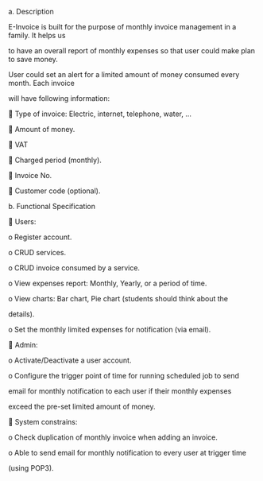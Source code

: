 a. Description

E-Invoice is built for the purpose of monthly invoice management in a family. It helps us

to have an overall report of monthly expenses so that user could make plan to save money.

User could set an alert for a limited amount of money consumed every month. Each invoice

will have following information:

 Type of invoice: Electric, internet, telephone, water, ...

 Amount of money.

 VAT

 Charged period (monthly).

 Invoice No.

 Customer code (optional).

b. Functional Specification

 Users:

o Register account.

o CRUD services.

o CRUD invoice consumed by a service.

o View expenses report: Monthly, Yearly, or a period of time.

o View charts: Bar chart, Pie chart (students should think about the

details).

o Set the monthly limited expenses for notification (via email).

 Admin:

o Activate/Deactivate a user account.

o Configure the trigger point of time for running scheduled job to send

email for monthly notification to each user if their monthly expenses

exceed the pre-set limited amount of money.

 System constrains:

o Check duplication of monthly invoice when adding an invoice.

o Able to send email for monthly notification to every user at trigger time

(using POP3).
